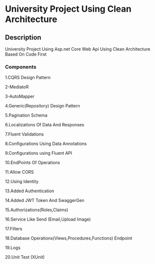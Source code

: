# University Project Using Clean Architecture

## Description
University Project Using Asp.net Core Web Api Using Clean Architecture Based On Code First

### Components

1.CQRS Design Pattern

2-MediatoR

3-AutoMapper

4.Generic(Repository) Design Pattern

5.Pagination Schema

6.Localizations Of Data And Responses

7.Fluent Validations 

8.Configurations Using Data Annotations

9.Configurations using Fluent API

10.EndPoints Of Operations

11.Allow CORS

12.Using Identity

13.Added Authentication

14.Added JWT Token And SwaggerGen

15.Authorizations(Roles,Claims)

16.Service Like Send (Email,Upload Image)

17.Filters

18.Database Operations(Views,Procedures,Functions) Endpoint

19.Logs

20.Unit Test (XUnit)
